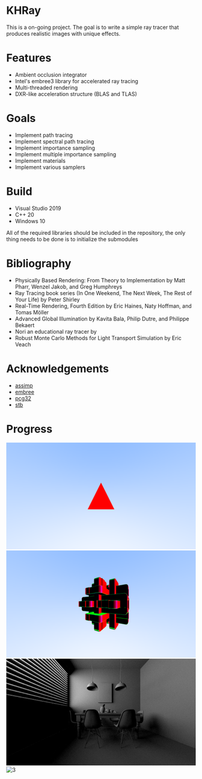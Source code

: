 # KHRay
This is a on-going project. The goal is to write a simple ray tracer that produces realistic images with unique effects.

# Features
- Ambient occlusion integrator
- Intel's embree3 library for accelerated ray tracing
- Multi-threaded rendering
- DXR-like acceleration structure (BLAS and TLAS)

# Goals
- Implement path tracing
- Implement spectral path tracing
- Implement importance sampling
- Implement multiple importance sampling
- Implement materials
- Implement various samplers

# Build
- Visual Studio 2019
- C++ 20
- Windows 10

All of the required libraries should be included in the repository, the only thing needs to be done is to initialize the submodules

# Bibliography
- Physically Based Rendering: From Theory to Implementation by Matt Pharr, Wenzel Jakob, and Greg Humphreys
- Ray Tracing book series (In One Weekend, The Next Week, The Rest of Your Life) by Peter Shirley
- Real-Time Rendering, Fourth Edition by Eric Haines, Naty Hoffman, and Tomas Möller
- Advanced Global Illumination by Kavita Bala, Philip Dutre, and Philippe Bekaert
- Nori an educational ray tracer by 
- Robust Monte Carlo Methods for Light Transport Simulation by Eric Veach

# Acknowledgements
- [assimp][0]
- [embree][1]
- [pcg32][2]
- [stb][3]

# Progress
![0](/Progress/FirstTriangle.png?raw=true "FirstTriangle")
![1](/Progress/InterpolatedNormal.png?raw=true "InterpolatedNormal")
![2](/Progress/AmbientOcclusion.png?raw=true "AmbientOcclusion")
![3](/Progress/Lambertian.png?raw=true "Lambertian")

[0]: <https://github.com/assimp/assimp> "assimp"
[1]: <https://github.com/embree/embree> "embree"
[2]: <https://github.com/wjakob/pcg32.git> "pcg32"
[3]: <https://github.com/nothings/stb> "stb"